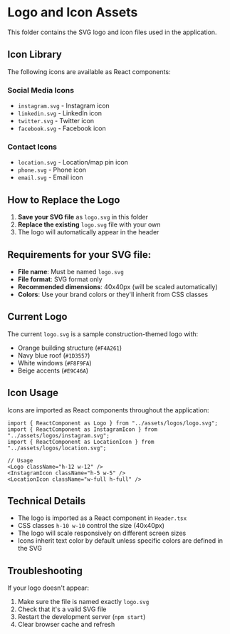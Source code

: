 # Logo and Icon Assets

This folder contains the SVG logo and icon files used in the application.

## Icon Library

The following icons are available as React components:

### Social Media Icons

- `instagram.svg` - Instagram icon
- `linkedin.svg` - LinkedIn icon
- `twitter.svg` - Twitter icon
- `facebook.svg` - Facebook icon

### Contact Icons

- `location.svg` - Location/map pin icon
- `phone.svg` - Phone icon
- `email.svg` - Email icon

## How to Replace the Logo

1. **Save your SVG file** as `logo.svg` in this folder
2. **Replace the existing** `logo.svg` file with your own
3. The logo will automatically appear in the header

## Requirements for your SVG file:

- **File name**: Must be named `logo.svg`
- **File format**: SVG format only
- **Recommended dimensions**: 40x40px (will be scaled automatically)
- **Colors**: Use your brand colors or they'll inherit from CSS classes

## Current Logo

The current `logo.svg` is a sample construction-themed logo with:

- Orange building structure (`#F4A261`)
- Navy blue roof (`#1D3557`)
- White windows (`#F8F9FA`)
- Beige accents (`#E9C46A`)

## Icon Usage

Icons are imported as React components throughout the application:

```tsx
import { ReactComponent as Logo } from "../assets/logos/logo.svg";
import { ReactComponent as InstagramIcon } from "../assets/logos/instagram.svg";
import { ReactComponent as LocationIcon } from "../assets/logos/location.svg";

// Usage
<Logo className="h-12 w-12" />
<InstagramIcon className="h-5 w-5" />
<LocationIcon className="w-full h-full" />
```

## Technical Details

- The logo is imported as a React component in `Header.tsx`
- CSS classes `h-10 w-10` control the size (40x40px)
- The logo will scale responsively on different screen sizes
- Icons inherit text color by default unless specific colors are defined in the SVG

## Troubleshooting

If your logo doesn't appear:

1. Make sure the file is named exactly `logo.svg`
2. Check that it's a valid SVG file
3. Restart the development server (`npm start`)
4. Clear browser cache and refresh
